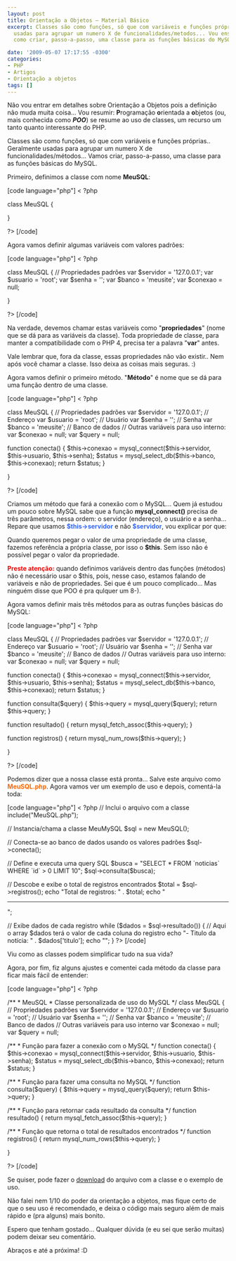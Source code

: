 ```yaml
---
layout: post
title: Orientação a Objetos – Material Básico
excerpt: Classes são como funções, só que com variáveis e funções próprias.. Geralmente
  usadas para agrupar um numero X de funcionalidades/metodos... Vou ensinar a você
  como criar, passo-a-passo, uma classe para as funções básicas do MySQL.

date: '2009-05-07 17:17:55 -0300'
categories:
- PHP
- Artigos
- Orientação a objetos
tags: []
---
```

<p>Não vou entrar em detalhes sobre Orientação a Objetos pois a definição não muda muita coisa... Vou resumir: <strong>P</strong>rogramação <strong>o</strong>rientada a <strong>o</strong>bjetos (ou, mais conhecida como <em><strong>POO</strong></em>) se resume ao uso de classes, um recurso um tanto quanto interessante do PHP.</p>
<p>Classes são como funções, só que com variáveis e funções próprias.. Geralmente usadas para agrupar um numero X de funcionalidades/métodos... Vamos criar, passo-a-passo, uma classe para as funções básicas do MySQL.</p>
<p>Primeiro, definimos a classe com nome <strong>MeuSQL</strong>:</p>
<p>[code language="php"]
< ?php</p>
<p>class MeuSQL {</p>
<p>}</p>
<p>?>
[/code]</p>
<p>Agora vamos definir algumas variáveis com valores padrões:</p>
<p>[code language="php"]
< ?php</p>
<p>class MeuSQL {
	// Propriedades padrões
	var $servidor = '127.0.0.1';
	var $usuario = 'root';
	var $senha = '';
	var $banco = 'meusite';
	var $conexao = null;</p>
<p>}</p>
<p>?>
[/code]</p>
<p>Na verdade, devemos chamar estas variáveis como "<strong>propriedades</strong>" (nome que se dá para as variáveis da classe). Toda propriedade de classe, para manter a compatibilidade com o PHP 4, precisa ter a palavra "<strong>var</strong>" antes.</p>
<p>Vale lembrar que, fora da classe, essas propriedades não vão existir.. Nem após você chamar a classe. Isso deixa as coisas mais seguras. :)</p>
<p>Agora vamos definir o primeiro método. "<strong>Método</strong>" é nome que se dá para uma função dentro de uma classe.</p>
<p>[code language="php"]
< ?php</p>
<p>class MeuSQL {
	// Propriedades padrões
	var $servidor = '127.0.0.1'; // Endereço
	var $usuario = 'root'; // Usuário
	var $senha = ''; // Senha
	var $banco = 'meusite'; // Banco de dados
	// Outras variáveis para uso interno:
	var $conexao = null;
	var $query = null;</p>
<p>	function conecta() {
		$this->conexao = mysql_connect($this->servidor, $this->usuario, $this->senha);
		$status = mysql_select_db($this->banco, $this->conexao);
		return $status;
	}</p>
<p>}</p>
<p>?>
[/code]</p>
<p>Criamos um método que fará a conexão com o MySQL... Quem já estudou um pouco sobre MySQL sabe que a função <strong>mysql_connect()</strong> precisa de três parâmetros, nessa ordem: o servidor (endereço), o usuário e a senha... Repare que usamos <strong><span style="color: #3366ff;">$this->servidor</span></strong> e não <span style="color: #3366ff;"><strong>$servidor</strong></span>, vou explicar por que:</p>
<p>Quando queremos pegar o valor de uma propriedade de uma classe, fazemos referência a própria classe, por isso o <strong>$this</strong>. Sem isso não é possível pegar o valor da propriedade.</p>
<p><span style="color: #ff0000;"><strong>Preste atenção:</strong></span> quando definimos variáveis dentro das funções (métodos) não é necessário usar o $this, pois, nesse caso, estamos falando de variáveis e não de propriedades. Sei que é um pouco complicado... Mas ninguém disse que POO é pra qulquer um  8-).</p>
<p>Agora vamos definir mais três métodos para as outras funções básicas do MySQL:</p>
<p>[code language="php"]
< ?php</p>
<p>class MeuSQL {
	// Propriedades padrões
	var $servidor = '127.0.0.1'; // Endereço
	var $usuario = 'root'; // Usuário
	var $senha = ''; // Senha
	var $banco = 'meusite'; // Banco de dados
	// Outras variáveis para uso interno:
	var $conexao = null;
	var $query = null;</p>
<p>	function conecta() {
		$this->conexao = mysql_connect($this->servidor, $this->usuario, $this->senha);
		$status = mysql_select_db($this->banco, $this->conexao);
		return $status;
	}</p>
<p>	function consulta($query) {
		$this->query = mysql_query($query);
		return $this->query;
	}</p>
<p>	function resultado() {
		return mysql_fetch_assoc($this->query);
	}</p>
<p>	function registros() {
		return mysql_num_rows($this->query);
	}</p>
<p>}</p>
<p>?>
[/code]</p>
<p>Podemos dizer que a nossa classe está pronta... Salve este arquivo como <span style="color: #ff6600;"><strong>MeuSQL.php</strong></span>. Agora vamos ver um exemplo de uso e depois, comentá-la toda:</p>
<p>[code language="php"]
< ?php
// Inclui o arquivo com a classe
include("MeuSQL.php");</p>
<p>// Instancia/chama a classe MeuMySQL
$sql = new MeuSQL();</p>
<p>// Conecta-se ao banco de dados usando os valores padrões
$sql->conecta();</p>
<p>// Define e executa uma query SQL
$busca = "SELECT * FROM `noticias` WHERE `id` > 0 LIMIT 10";
$sql->consulta($busca);</p>
<p>// Descobe e exibe o total de registros encontrados
$total = $sql->registros();
echo "Total de registros: " . $total;
echo "<hr />";</p>
<p>// Exibe dados de cada registro
while ($dados = $sql->resultado()) {
	// Aqui o array $dados terá o valor de cada coluna do registro
	echo "- Titulo da notícia: " . $dados['titulo'];
	echo "";
}
?>
[/code]</p>
<p>Viu como as classes podem simplificar tudo na sua vida?</p>
<p>Agora, por fim, fiz alguns ajustes e comentei cada método da classe para ficar mais fácil de entender:</p>
<p>[code language="php"]
< ?php</p>
<p>/**
* MeuSQL
* Classe personalizada de uso do MySQL
*/
class MeuSQL {
	// Propriedades padrões
	var $servidor = '127.0.0.1'; // Endereço
	var $usuario = 'root'; // Usuário
	var $senha = ''; // Senha
	var $banco = 'meusite'; // Banco de dados
	// Outras variáveis para uso interno
	var $conexao = null;
	var $query = null;</p>
<p>	/**
	* Função para fazer a conexão com o MySQL
	*/
	function conecta() {
		$this->conexao = mysql_connect($this->servidor, $this->usuario, $this->senha);
		$status = mysql_select_db($this->banco, $this->conexao);
		return $status;
	}</p>
<p>	/**
	* Função para fazer uma consulta no MySQL
	*/
	function consulta($query) {
		$this->query = mysql_query($query);
		return $this->query;
	}</p>
<p>	/**
	* Função para retornar cada resultado da consulta
	*/
	function resultado() {
		return mysql_fetch_assoc($this->query);
	}</p>
<p>	/**
	* Função que retorna o total de resultados encontrados
	*/
	function registros() {
		return mysql_num_rows($this->query);
	}</p>
<p>}</p>
<p>?>
[/code]</p>
<p>Se quiser, pode fazer o <a rel="nofollow" href="/arquivos/2009/05/classe-meusql.txt" target="_blank">download</a> do arquivo com a classe e o exemplo de uso.</p>
<p>Não falei nem 1/10 do poder da orientação a objetos, mas fique certo de que o seu uso é recomendado, e deixa o código mais seguro além de mais rápido e (pra alguns) mais bonito.</p>
<p>Espero que tenham gostado... Qualquer dúvida (e eu sei que serão muitas) podem deixar seu comentário.</p>
<p>Abraços e até a próxima! :D</p>
